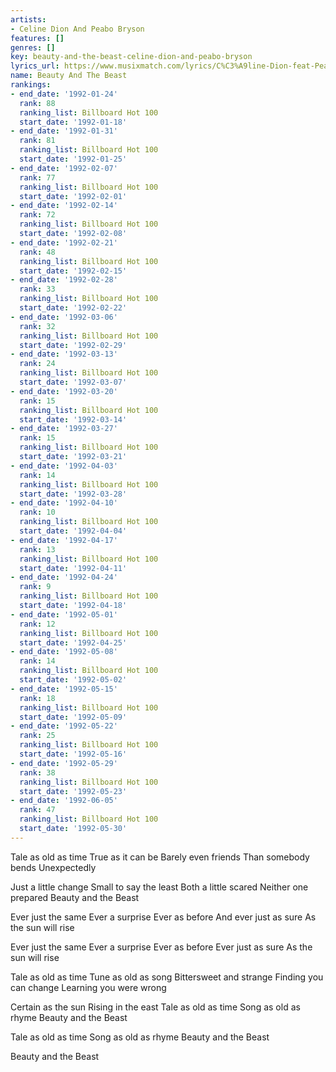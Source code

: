 ```yaml
---
artists:
- Celine Dion And Peabo Bryson
features: []
genres: []
key: beauty-and-the-beast-celine-dion-and-peabo-bryson
lyrics_url: https://www.musixmatch.com/lyrics/C%C3%A9line-Dion-feat-Peabo-Bryson-89/Beauty-and-the-Beast-Celine-Dion-and-Peabo-Bryson
name: Beauty And The Beast
rankings:
- end_date: '1992-01-24'
  rank: 88
  ranking_list: Billboard Hot 100
  start_date: '1992-01-18'
- end_date: '1992-01-31'
  rank: 81
  ranking_list: Billboard Hot 100
  start_date: '1992-01-25'
- end_date: '1992-02-07'
  rank: 77
  ranking_list: Billboard Hot 100
  start_date: '1992-02-01'
- end_date: '1992-02-14'
  rank: 72
  ranking_list: Billboard Hot 100
  start_date: '1992-02-08'
- end_date: '1992-02-21'
  rank: 48
  ranking_list: Billboard Hot 100
  start_date: '1992-02-15'
- end_date: '1992-02-28'
  rank: 33
  ranking_list: Billboard Hot 100
  start_date: '1992-02-22'
- end_date: '1992-03-06'
  rank: 32
  ranking_list: Billboard Hot 100
  start_date: '1992-02-29'
- end_date: '1992-03-13'
  rank: 24
  ranking_list: Billboard Hot 100
  start_date: '1992-03-07'
- end_date: '1992-03-20'
  rank: 15
  ranking_list: Billboard Hot 100
  start_date: '1992-03-14'
- end_date: '1992-03-27'
  rank: 15
  ranking_list: Billboard Hot 100
  start_date: '1992-03-21'
- end_date: '1992-04-03'
  rank: 14
  ranking_list: Billboard Hot 100
  start_date: '1992-03-28'
- end_date: '1992-04-10'
  rank: 10
  ranking_list: Billboard Hot 100
  start_date: '1992-04-04'
- end_date: '1992-04-17'
  rank: 13
  ranking_list: Billboard Hot 100
  start_date: '1992-04-11'
- end_date: '1992-04-24'
  rank: 9
  ranking_list: Billboard Hot 100
  start_date: '1992-04-18'
- end_date: '1992-05-01'
  rank: 12
  ranking_list: Billboard Hot 100
  start_date: '1992-04-25'
- end_date: '1992-05-08'
  rank: 14
  ranking_list: Billboard Hot 100
  start_date: '1992-05-02'
- end_date: '1992-05-15'
  rank: 18
  ranking_list: Billboard Hot 100
  start_date: '1992-05-09'
- end_date: '1992-05-22'
  rank: 25
  ranking_list: Billboard Hot 100
  start_date: '1992-05-16'
- end_date: '1992-05-29'
  rank: 38
  ranking_list: Billboard Hot 100
  start_date: '1992-05-23'
- end_date: '1992-06-05'
  rank: 47
  ranking_list: Billboard Hot 100
  start_date: '1992-05-30'
---
```

Tale as old as time
True as it can be
Barely even friends
Than somebody bends
Unexpectedly

Just a little change
Small to say the least
Both a little scared
Neither one prepared
Beauty and the Beast

Ever just the same
Ever a surprise
Ever as before
And ever just as sure
As the sun will rise

Ever just the same
Ever a surprise
Ever as before
Ever just as sure
As the sun will rise

Tale as old as time
Tune as old as song
Bittersweet and strange
Finding you can change
Learning you were wrong

Certain as the sun
Rising in the east
Tale as old as time
Song as old as rhyme
Beauty and the Beast

Tale as old as time
Song as old as rhyme
Beauty and the Beast

Beauty and the Beast
